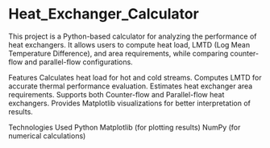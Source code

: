 # Heat_Exchanger_Calculator
This project is a Python-based calculator for analyzing the performance of heat exchangers. It allows users to compute heat load, LMTD (Log Mean Temperature Difference), and area requirements, while comparing counter-flow and parallel-flow configurations.

Features
Calculates heat load for hot and cold streams.
Computes LMTD for accurate thermal performance evaluation.
Estimates heat exchanger area requirements.
Supports both Counter-flow and Parallel-flow heat exchangers.
Provides Matplotlib visualizations for better interpretation of results.

Technologies Used
Python
Matplotlib (for plotting results)
NumPy (for numerical calculations)
